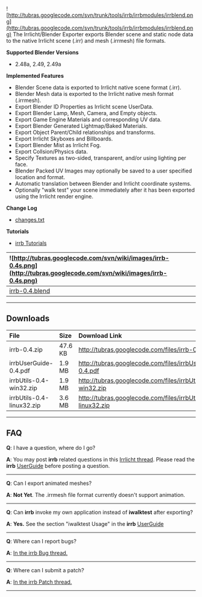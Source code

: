 ![http://tubras.googlecode.com/svn/trunk/tools/irrb/irrbmodules/irrblend.png](http://tubras.googlecode.com/svn/trunk/tools/irrb/irrbmodules/irrblend.png)
The Irrlicht/Blender Exporter exports Blender scene and static node data to the native Irrlicht scene (.irr) and mesh (.irrmesh) file formats.

**Supported Blender Versions**
  * 2.48a, 2.49, 2.49a

**Implemented Features**
  * Blender Scene data is exported to Irrlicht native scene format (.irr).
  * Blender Mesh data is exported to the Irrlicht native mesh format (.irrmesh).
  * Export Blender ID Properties as Irrlicht scene UserData.
  * Export Blender Lamp, Mesh, Camera, and Empty objects.
  * Export Game Engine Materials and corresponding UV data.
  * Export Blender Generated Lightmap/Baked Materials.
  * Export Object Parent/Child relationships and transforms.
  * Export Irrlicht Skyboxes and Billboards.
  * Export Blender Mist as Irrlicht Fog.
  * Export Collsion/Physics data.
  * Specify Textures as two-sided, transparent, and/or using lighting per face.
  * Blender Packed UV Images may optionally be saved to a user specified location and format.
  * Automatic translation between Blender and Irrlicht coordinate systems.
  * Optionally "walk test" your scene immediately after it has been exported using the Irrlicht render engine.

**Change Log**
  * [changes.txt](http://tubras.googlecode.com/svn/trunk/tools/irrb/irrbmodules/docs/changes.txt)

**Tutorials**
  * [irrb Tutorials](http://code.google.com/p/tubras/wiki/irrbTutorials)


| ![http://tubras.googlecode.com/svn/wiki/images/irrb-0.4s.png](http://tubras.googlecode.com/svn/wiki/images/irrb-0.4s.png) |
|:--------------------------------------------------------------------------------------------------------------------------|
| [irrb-0.4.blend](http://tubras.googlecode.com/svn/trunk/tools/blendfiles/irrb-0.4.blend)                                  |


---

## Downloads ##

| **File** | **Size** | **Download Link** | **Description** |
|:---------|:---------|:------------------|:----------------|
| irrb-0.4.zip | 47.6 KB  | http://tubras.googlecode.com/files/irrb-0.4.zip | Irrlicht/Blender Exporter (**irrb**) |
| irrbUserGuide-0.4.pdf | 1.9 MB   | http://tubras.googlecode.com/files/irrbUserGuide-0.4.pdf | **irrb** User Guide |
| irrbUtils-0.4-win32.zip | 1.9 MB   | http://tubras.googlecode.com/files/irrbUtils-0.4-win32.zip | **irrb** Utilities for Windows |
| irrbUtils-0.4-linux32.zip | 3.6 MB   | http://tubras.googlecode.com/files/irrbUtils-0.4-linux32.zip | **irrb** Utilities for Linux |




---

## FAQ ##

**Q**: I have a question, where do I go?

**A**:  You may post **irrb** related questions in this [Irrlicht thread](http://irrlicht.sourceforge.net/phpBB2/viewtopic.php?t=27073). Please read the **irrb** [UserGuide](http://tubras.googlecode.com/files/irrbUserGuide-0.3.pdf) before posting a question.

---

**Q**: Can I export animated meshes?

**A**: **Not Yet**.  The .irrmesh file format currently doesn't support animation.

---

**Q**: Can **irrb** invoke my own application instead of **iwalktest** after exporting?

**A**: **Yes.**  See the section "iwalktest Usage" in the **irrb** [UserGuide](http://tubras.googlecode.com/files/irrbUserGuide-0.3.pdf)

---

**Q**: Where can I report bugs?

**A**: [In the irrb Bug thread.](http://groups.google.com/group/tubras-development/browse_thread/thread/3ad2e7c3bc844ce1)

---

**Q**: Where can I submit a patch?

**A**: [In the irrb Patch thread.](http://groups.google.com/group/tubras-development/browse_thread/thread/e1592a41bf7b17d8)

---
